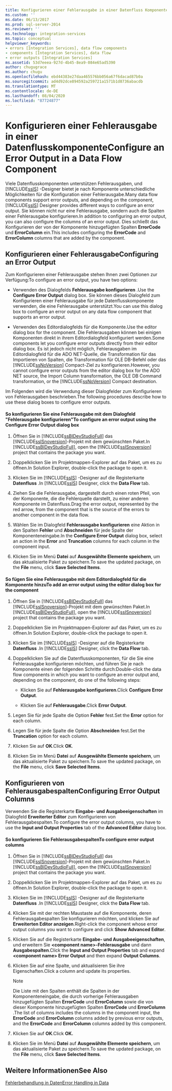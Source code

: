 ```yaml
---
title: Konfigurieren einer Fehlerausgabe in einer Datenfluss Komponente | Microsoft-Dokumentation
ms.custom: ''
ms.date: 06/13/2017
ms.prod: sql-server-2014
ms.reviewer: ''
ms.technology: integration-services
ms.topic: conceptual
helpviewer_keywords:
- errors [Integration Services], data flow components
- components [Integration Services], data flow
- error outputs [Integration Services]
ms.assetid: 53d7eeea-927d-4b45-8ea9-084e65ad5390
author: chugugrace
ms.author: chugu
ms.openlocfilehash: ebd44383e27daa465576bb056a67f6dacad87b0a
ms.sourcegitcommit: ad4d92dce894592a259721a1571b1d8736abacdb
ms.translationtype: MT
ms.contentlocale: de-DE
ms.lasthandoff: 08/04/2020
ms.locfileid: "87724877"
---
```

# <a name="configure-an-error-output-in-a-data-flow-component"></a><span data-ttu-id="a4a6d-102">Konfigurieren einer Fehlerausgabe in einer Datenflusskomponente</span><span class="sxs-lookup"><span data-stu-id="a4a6d-102">Configure an Error Output in a Data Flow Component</span></span>
  <span data-ttu-id="a4a6d-103">Viele Datenflusskomponenten unterstützen Fehlerausgaben, und [!INCLUDE[ssIS](../includes/ssis-md.md)] -Designer bietet je nach Komponente unterschiedliche Möglichkeiten für die Konfiguration einer Fehlerausgabe.</span><span class="sxs-lookup"><span data-stu-id="a4a6d-103">Many data flow components support error outputs, and depending on the component, [!INCLUDE[ssIS](../includes/ssis-md.md)] Designer provides different ways to configure an error output.</span></span> <span data-ttu-id="a4a6d-104">Sie können nicht nur eine Fehlerausgabe, sondern auch die Spalten einer Fehlerausgabe konfigurieren.</span><span class="sxs-lookup"><span data-stu-id="a4a6d-104">In addition to configuring an error output, you can also configure the columns of an error output.</span></span> <span data-ttu-id="a4a6d-105">Dies schließt das Konfigurieren der von der Komponente hinzugefügten Spalten **ErrorCode** und **ErrorColumn** ein.</span><span class="sxs-lookup"><span data-stu-id="a4a6d-105">This includes configuring the **ErrorCode** and **ErrorColumn** columns that are added by the component.</span></span>  
  
## <a name="configuring-an-error-output"></a><span data-ttu-id="a4a6d-106">Konfigurieren einer Fehlerausgabe</span><span class="sxs-lookup"><span data-stu-id="a4a6d-106">Configuring an Error Output</span></span>  
 <span data-ttu-id="a4a6d-107">Zum Konfigurieren einer Fehlerausgabe stehen Ihnen zwei Optionen zur Verfügung:</span><span class="sxs-lookup"><span data-stu-id="a4a6d-107">To configure an error output, you have two options:</span></span>  
  
-   <span data-ttu-id="a4a6d-108">Verwenden des Dialogfelds **Fehlerausgabe konfigurieren** .</span><span class="sxs-lookup"><span data-stu-id="a4a6d-108">Use the **Configure Error Output** dialog box.</span></span> <span data-ttu-id="a4a6d-109">Sie können dieses Dialogfeld zum Konfigurieren einer Fehlerausgabe für jede Datenflusskomponente verwenden, die eine Fehlerausgabe unterstützt.</span><span class="sxs-lookup"><span data-stu-id="a4a6d-109">You can use this dialog box to configure an error output on any data flow component that supports an error output.</span></span>  
  
-   <span data-ttu-id="a4a6d-110">Verwenden des Editordialogfelds für die Komponente.</span><span class="sxs-lookup"><span data-stu-id="a4a6d-110">Use the editor dialog box for the component.</span></span> <span data-ttu-id="a4a6d-111">Die Fehlerausgaben können bei einigen Komponenten direkt in ihrem Editordialogfeld konfiguriert werden.</span><span class="sxs-lookup"><span data-stu-id="a4a6d-111">Some components let you configure error outputs directly from their editor dialog box.</span></span> <span data-ttu-id="a4a6d-112">Es ist jedoch nicht möglich, Fehlerausgaben im Editordialogfeld für die ADO NET-Quelle, die Transformation für das Importieren von Spalten, die Transformation für OLE DB-Befehl oder das [!INCLUDE[ssNoVersion](../includes/ssnoversion-md.md)] Compact-Ziel zu konfigurieren.</span><span class="sxs-lookup"><span data-stu-id="a4a6d-112">However, you cannot configure error outputs from the editor dialog box for the ADO NET source, the Import Column transformation, the OLE DB Command transformation, or the [!INCLUDE[ssNoVersion](../includes/ssnoversion-md.md)] Compact destination.</span></span>  
  
 <span data-ttu-id="a4a6d-113">Im Folgenden wird die Verwendung dieser Dialogfelder zum Konfigurieren von Fehlerausgaben beschrieben.</span><span class="sxs-lookup"><span data-stu-id="a4a6d-113">The following procedures describe how to use these dialog boxes to configure error outputs.</span></span>  
  
#### <a name="to-configure-an-error-output-using-the-configure-error-output-dialog-box"></a><span data-ttu-id="a4a6d-114">So konfigurieren Sie eine Fehlerausgabe mit dem Dialogfeld "Fehlerausgabe konfigurieren"</span><span class="sxs-lookup"><span data-stu-id="a4a6d-114">To configure an error output using the Configure Error Output dialog box</span></span>  
  
1.  <span data-ttu-id="a4a6d-115">Öffnen Sie in [!INCLUDE[ssBIDevStudioFull](../includes/ssbidevstudiofull-md.md)] das [!INCLUDE[ssISnoversion](../includes/ssisnoversion-md.md)]-Projekt mit dem gewünschten Paket.</span><span class="sxs-lookup"><span data-stu-id="a4a6d-115">In [!INCLUDE[ssBIDevStudioFull](../includes/ssbidevstudiofull-md.md)], open the [!INCLUDE[ssISnoversion](../includes/ssisnoversion-md.md)] project that contains the package you want.</span></span>  
  
2.  <span data-ttu-id="a4a6d-116">Doppelklicken Sie im Projektmappen-Explorer auf das Paket, um es zu öffnen.</span><span class="sxs-lookup"><span data-stu-id="a4a6d-116">In Solution Explorer, double-click the package to open it.</span></span>  
  
3.  <span data-ttu-id="a4a6d-117">Klicken Sie im [!INCLUDE[ssIS](../includes/ssis-md.md)] -Designer auf die Registerkarte **Datenfluss** .</span><span class="sxs-lookup"><span data-stu-id="a4a6d-117">In [!INCLUDE[ssIS](../includes/ssis-md.md)] Designer, click the **Data Flow** tab.</span></span>  
  
4.  <span data-ttu-id="a4a6d-118">Ziehen Sie die Fehlerausgabe, dargestellt durch einen roten Pfeil, von der Komponente, die die Fehlerquelle darstellt, zu einer anderen Komponente im Datenfluss.</span><span class="sxs-lookup"><span data-stu-id="a4a6d-118">Drag the error output, represented by the red arrow, from the component that is the source of the errors to another component in the data flow.</span></span>  
  
5.  <span data-ttu-id="a4a6d-119">Wählen Sie im Dialogfeld **Fehlerausgabe konfigurieren** eine Aktion in den Spalten **Fehler** und **Abschneiden** für jede Spalte der Komponenteneingabe.</span><span class="sxs-lookup"><span data-stu-id="a4a6d-119">In the **Configure Error Output** dialog box, select an action in the **Error** and **Truncation** columns for each column in the component input.</span></span>  
  
6.  <span data-ttu-id="a4a6d-120">Klicken Sie im Menü **Datei** auf **Ausgewählte Elemente speichern**, um das aktualisierte Paket zu speichern.</span><span class="sxs-lookup"><span data-stu-id="a4a6d-120">To save the updated package, on the **File** menu, click **Save Selected Items**.</span></span>  
  
#### <a name="to-add-an-error-output-using-the-editor-dialog-box-for-the-component"></a><span data-ttu-id="a4a6d-121">So fügen Sie eine Fehlerausgabe mit dem Editordialogfeld für die Komponente hinzu</span><span class="sxs-lookup"><span data-stu-id="a4a6d-121">To add an error output using the editor dialog box for the component</span></span>  
  
1.  <span data-ttu-id="a4a6d-122">Öffnen Sie in [!INCLUDE[ssBIDevStudioFull](../includes/ssbidevstudiofull-md.md)] das [!INCLUDE[ssISnoversion](../includes/ssisnoversion-md.md)]-Projekt mit dem gewünschten Paket.</span><span class="sxs-lookup"><span data-stu-id="a4a6d-122">In [!INCLUDE[ssBIDevStudioFull](../includes/ssbidevstudiofull-md.md)], open the [!INCLUDE[ssISnoversion](../includes/ssisnoversion-md.md)] project that contains the package you want.</span></span>  
  
2.  <span data-ttu-id="a4a6d-123">Doppelklicken Sie im Projektmappen-Explorer auf das Paket, um es zu öffnen.</span><span class="sxs-lookup"><span data-stu-id="a4a6d-123">In Solution Explorer, double-click the package to open it.</span></span>  
  
3.  <span data-ttu-id="a4a6d-124">Klicken Sie im [!INCLUDE[ssIS](../includes/ssis-md.md)] -Designer auf die Registerkarte **Datenfluss** .</span><span class="sxs-lookup"><span data-stu-id="a4a6d-124">In [!INCLUDE[ssIS](../includes/ssis-md.md)] Designer, click the **Data Flow** tab.</span></span>  
  
4.  <span data-ttu-id="a4a6d-125">Doppelklicken Sie auf die Datenflusskomponenten, für die Sie eine Fehlerausgabe konfigurieren möchten, und führen Sie je nach Komponente einen der folgenden Schritte durch:</span><span class="sxs-lookup"><span data-stu-id="a4a6d-125">Double-click the data flow components in which you want to configure an error output and, depending on the component, do one of the following steps:</span></span>  
  
    -   <span data-ttu-id="a4a6d-126">Klicken Sie auf **Fehlerausgabe konfigurieren**.</span><span class="sxs-lookup"><span data-stu-id="a4a6d-126">Click **Configure Error Output**.</span></span>  
  
    -   <span data-ttu-id="a4a6d-127">Klicken Sie auf **Fehlerausgabe**.</span><span class="sxs-lookup"><span data-stu-id="a4a6d-127">Click **Error Output**.</span></span>  
  
5.  <span data-ttu-id="a4a6d-128">Legen Sie für jede Spalte die Option **Fehler** fest.</span><span class="sxs-lookup"><span data-stu-id="a4a6d-128">Set the **Error** option for each column.</span></span>  
  
6.  <span data-ttu-id="a4a6d-129">Legen Sie für jede Spalte die Option **Abschneiden** fest.</span><span class="sxs-lookup"><span data-stu-id="a4a6d-129">Set the **Truncation** option for each column.</span></span>  
  
7.  <span data-ttu-id="a4a6d-130">Klicken Sie auf **OK**.</span><span class="sxs-lookup"><span data-stu-id="a4a6d-130">Click **OK**.</span></span>  
  
8.  <span data-ttu-id="a4a6d-131">Klicken Sie im Menü **Datei** auf **Ausgewählte Elemente speichern**, um das aktualisierte Paket zu speichern.</span><span class="sxs-lookup"><span data-stu-id="a4a6d-131">To save the updated package, on the **File** menu, click **Save Selected Items**.</span></span>  
  
## <a name="configuring-error-output-columns"></a><span data-ttu-id="a4a6d-132">Konfigurieren von Fehlerausgabespalten</span><span class="sxs-lookup"><span data-stu-id="a4a6d-132">Configuring Error Output Columns</span></span>  
 <span data-ttu-id="a4a6d-133">Verwenden Sie die Registerkarte **Eingabe- und Ausgabeeigenschaften** im Dialogfeld **Erweiterter Editor** zum Konfigurieren von Fehlerausgabespalten.</span><span class="sxs-lookup"><span data-stu-id="a4a6d-133">To configure the error output columns, you have to use the **Input and Output Properties** tab of the **Advanced Editor** dialog box.</span></span>  
  
#### <a name="to-configure-error-output-columns"></a><span data-ttu-id="a4a6d-134">So konfigurieren Sie Fehlerausgabespalten</span><span class="sxs-lookup"><span data-stu-id="a4a6d-134">To configure error output columns</span></span>  
  
1.  <span data-ttu-id="a4a6d-135">Öffnen Sie in [!INCLUDE[ssBIDevStudioFull](../includes/ssbidevstudiofull-md.md)] das [!INCLUDE[ssISnoversion](../includes/ssisnoversion-md.md)]-Projekt mit dem gewünschten Paket.</span><span class="sxs-lookup"><span data-stu-id="a4a6d-135">In [!INCLUDE[ssBIDevStudioFull](../includes/ssbidevstudiofull-md.md)], open the [!INCLUDE[ssISnoversion](../includes/ssisnoversion-md.md)] project that contains the package you want.</span></span>  
  
2.  <span data-ttu-id="a4a6d-136">Doppelklicken Sie im Projektmappen-Explorer auf das Paket, um es zu öffnen.</span><span class="sxs-lookup"><span data-stu-id="a4a6d-136">In Solution Explorer, double-click the package to open it.</span></span>  
  
3.  <span data-ttu-id="a4a6d-137">Klicken Sie im [!INCLUDE[ssIS](../includes/ssis-md.md)] -Designer auf die Registerkarte **Datenfluss** .</span><span class="sxs-lookup"><span data-stu-id="a4a6d-137">In [!INCLUDE[ssIS](../includes/ssis-md.md)] Designer, click the **Data Flow** tab.</span></span>  
  
4.  <span data-ttu-id="a4a6d-138">Klicken Sie mit der rechten Maustaste auf die Komponente, deren Fehlerausgabespalten Sie konfigurieren möchten, und klicken Sie auf **Erweiterten Editor anzeigen**.</span><span class="sxs-lookup"><span data-stu-id="a4a6d-138">Right-click the component whose error output columns you want to configure and click **Show Advanced Editor**.</span></span>  
  
5.  <span data-ttu-id="a4a6d-139">Klicken Sie auf die Registerkarte **Eingabe- und Ausgabeeigenschaften**, und erweitern Sie **\<component name>-Fehlerausgabe** und dann **Ausgabespalten**.</span><span class="sxs-lookup"><span data-stu-id="a4a6d-139">Click the **Input and Output Properties** tab and expand **\<component name> Error Output** and then expand **Output Columns**.</span></span>  
  
6.  <span data-ttu-id="a4a6d-140">Klicken Sie auf eine Spalte, und aktualisieren Sie ihre Eigenschaften.</span><span class="sxs-lookup"><span data-stu-id="a4a6d-140">Click a column and update its properties.</span></span>  
  
    > [!NOTE]  
    >  <span data-ttu-id="a4a6d-141">Die Liste mit den Spalten enthält die Spalten in der Komponenteneingabe, die durch vorherige Fehlerausgaben hinzugefügten Spalten **ErrorCode** und **ErrorColumn** sowie die von dieser Komponente hinzugefügten Spalten **ErrorCode** und **ErrorColumn** .</span><span class="sxs-lookup"><span data-stu-id="a4a6d-141">The list of columns includes the columns in the component input, the **ErrorCode** and **ErrorColumn** columns added by previous error outputs, and the **ErrorCode** and **ErrorColumn** columns added by this component.</span></span>  
  
7.  <span data-ttu-id="a4a6d-142">Klicken Sie auf **OK**.</span><span class="sxs-lookup"><span data-stu-id="a4a6d-142">Click **OK.**</span></span>  
  
8.  <span data-ttu-id="a4a6d-143">Klicken Sie im Menü **Datei** auf **Ausgewählte Elemente speichern**, um das aktualisierte Paket zu speichern.</span><span class="sxs-lookup"><span data-stu-id="a4a6d-143">To save the updated package, on the **File** menu, click **Save Selected Items**.</span></span>  
  
## <a name="see-also"></a><span data-ttu-id="a4a6d-144">Weitere Informationen</span><span class="sxs-lookup"><span data-stu-id="a4a6d-144">See Also</span></span>  
 [<span data-ttu-id="a4a6d-145">Fehlerbehandlung in Daten</span><span class="sxs-lookup"><span data-stu-id="a4a6d-145">Error Handling in Data</span></span>](data-flow/error-handling-in-data.md)  
  
  
